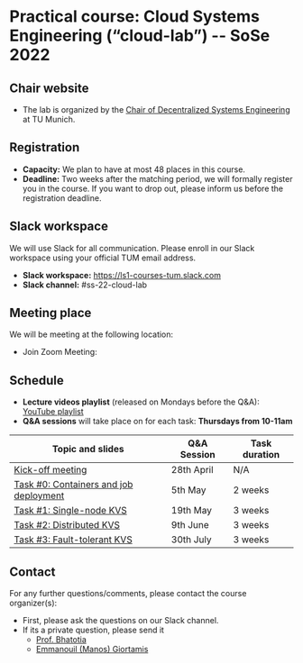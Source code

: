 # Practical course: Cloud Systems Engineering  (“cloud-lab”) -- SoSe 2022

## Chair website

- The lab is organized by the [Chair of Decentralized Systems Engineering](https://dse.in.tum.de/) at TU Munich.

## Registration

- **Capacity:** We plan to have at most 48 places in this course.
- **Deadline:** Two weeks after the matching period, we will formally register you in the course. If you want to drop out, please inform us before the registration deadline.  

## Slack workspace

We will use Slack for all communication. Please enroll in our Slack workspace using your official TUM email address.

- **Slack workspace:** https://ls1-courses-tum.slack.com
- **Slack channel:** #ss-22-cloud-lab

## Meeting place

We will be meeting at the following location:

- Join Zoom Meeting: 

## Schedule


- **Lecture videos playlist** (released on Mondays before the Q&A): [YouTube playlist](TODO-Link)
- **Q&A sessions** will take place on for each task: **Thursdays from 10-11am**



|         Topic and slides                       |  Q&A Session             |    Task duration           |
|------------------------------------------------|--------------------------|----------------------------|
| [Kick-off meeting](docs/)                      |  28th April |  N/A |       
| [Task #0: Containers and job deployment](docs/)|  5th May | 2 weeks |
| [Task #1: Single-node KVS](docs/)              |  19th May  |  3 weeks |               
| [Task #2: Distributed KVS](docs/)              |  9th June  | 3 weeks |            
| [Task #3: Fault-tolerant KVS](docs/)           |  30th July | 3 weeks | 



## Contact

For any further questions/comments, please contact the course organizer(s):

- First, please ask the questions on our Slack channel. 
- If its a private question, please send it 
  - [Prof. Bhatotia](https://dse.in.tum.de/bhatotia/)
  - [Emmanouil (Manos) Giortamis](https://dse.in.tum.de/manos-giortamis/)

